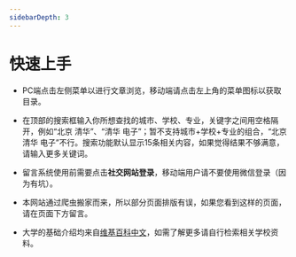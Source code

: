 ```yaml
---
sidebarDepth: 3
---
```


# 快速上手

- PC端点击左侧菜单以进行文章浏览，移动端请点击左上角的菜单图标以获取目录。

- 在顶部的搜索框输入你所想查找的城市、学校、专业，关键字之间用空格隔开，例如“北京 清华”、“清华 电子”；暂不支持城市+学校+专业的组合，“北京 清华 电子”不行。搜索功能默认显示15条相关内容，如果觉得结果不够满意，请输入更多关键词。

- 留言系统使用前需要点击**社交网站登录**，移动端用户请不要使用微信登录（因为有坑）。

- 本网站通过爬虫搬家而来，所以部分页面排版有误，如果您看到这样的页面，请在页面下方留言。

- 大学的基础介绍均来自[维基百科中文](https://zh.wikipedia.org/wiki/Wikipedia:%E9%A6%96%E9%A1%B5)，如需了解更多请自行检索相关学校资料。


